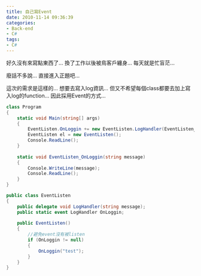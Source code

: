 ```yaml
---
title: 自己寫Event
date: 2010-11-14 09:36:39
categories:
- Back-end
- C#
tags:
- C#
---
```

好久沒有來寫點東西了...
換了工作以後被鳥客戶纏身...
每天就是忙盲茫...

<!--more-->

廢話不多說...
直接進入正題吧...

這次的需求是這樣的...
想要去寫入log資訊...
但又不希望每個class都要去加上寫入log的function...
因此採用Event的方式...

``` csharp
class Program
{
    static void Main(string[] args)
    {
        EventListen.OnLoggin += new EventListen.LogHandler(EventListen_OnLoggin);
        EventListen el = new EventListen();
        Console.ReadLine();
    }
 
    static void EventListen_OnLoggin(string message)
    {
        Console.WriteLine(message);
        Console.ReadLine();
    }
}

public class EventListen
{
    public delegate void LogHandler(string message);
    public static event LogHandler OnLoggin;
 
    public EventListen()
    {
        //避免event沒有被listen
        if (OnLoggin != null)
        {
            OnLoggin("test");
        }
    }
}
```